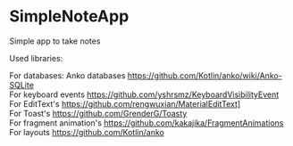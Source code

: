# SimpleNoteApp
Simple app to take notes

Used libraries:

For databases: Anko databases https://github.com/Kotlin/anko/wiki/Anko-SQLite<br/>
For keyboard events https://github.com/yshrsmz/KeyboardVisibilityEvent<br/>
For EditText's https://github.com/rengwuxian/MaterialEditText]<br/>
For Toast's https://github.com/GrenderG/Toasty<br/>
For fragment animation's https://github.com/kakajika/FragmentAnimations<br/>
For layouts https://github.com/Kotlin/anko
